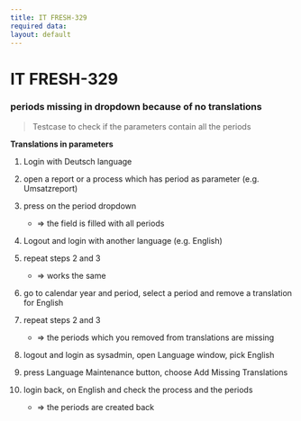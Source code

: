 ```yaml
---
title: IT FRESH-329
required data:
layout: default
---
```


# IT FRESH-329
### periods missing in dropdown because of no translations
> Testcase to check if the parameters contain all the periods

**Translations in parameters**

1. Login with Deutsch language

1. open a report or a process which has period as parameter (e.g. Umsatzreport)

1. press on the period dropdown
    * => the field is filled with all periods
   
1. Logout and login with another language (e.g. English)

1. repeat steps 2 and 3
   * => works the same 
   
1. go to calendar year and period, select a period and remove a translation for English

1. repeat steps 2 and 3
   * => the periods which you removed from translations are missing

1. logout and login as sysadmin, open Language window, pick English 

1. press Language Maintenance button, choose Add Missing Translations

1. login back, on English and check the process and the periods
   * => the periods are created back

